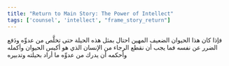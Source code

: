 ```yaml
---
title: "Return to Main Story: The Power of Intellect"
tags: ['counsel', 'intellect', "frame_story_return"]
---
```


 فإذا كان هذا الحيوان الضعيف المهين احتال بمثل هذه الحيلة حتى تخلَّص من عدوِّه ودَفع الضرر عن نفسه فما يجب أن نقطع الرجاء من الإنسان  الذي هو أكيس الحيوان وأكمله وأحكمه  أن يدرك من عدوِّه ما أراد بحيلته وتدبيره
